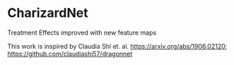 # CharizardNet
Treatment Effects improved with new feature maps 

This work is inspired by Claudia Shi et. al. https://arxiv.org/abs/1906.02120; https://github.com/claudiashi57/dragonnet
